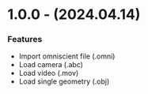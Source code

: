 # 1.0.0 - (2024.04.14)

### Features
- Import omniscient file (.omni)
- Load camera (.abc)
- Load video (.mov)
- Load single geometry (.obj)